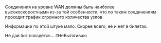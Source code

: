 Соединения на уровне WAN должны быть наиболее высокоскоростными из-за той особенности, что по таким соединениям проходит трафик огромного количества узлов.

Информации по этой штуке мало. Скорее всего, её и нет в билетах.

Не дай бог попадётся... #НеВытягиваю 